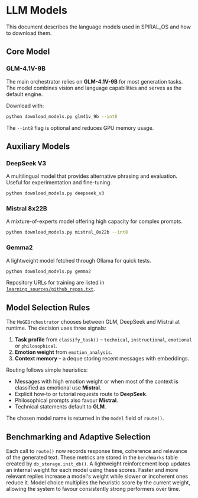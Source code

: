 # LLM Models

This document describes the language models used in SPIRAL_OS and how to download them.

## Core Model

### GLM-4.1V-9B

The main orchestrator relies on **GLM-4.1V-9B** for most generation tasks. The model combines vision and language capabilities and serves as the default engine.

Download with:

```bash
python download_models.py glm41v_9b --int8
```

The `--int8` flag is optional and reduces GPU memory usage.

## Auxiliary Models

### DeepSeek V3

A multilingual model that provides alternative phrasing and evaluation. Useful for experimentation and fine-tuning.

```bash
python download_models.py deepseek_v3
```

### Mistral 8x22B

A mixture-of-experts model offering high capacity for complex prompts.

```bash
python download_models.py mistral_8x22b --int8
```

### Gemma2

A lightweight model fetched through Ollama for quick tests.

```bash
python download_models.py gemma2
```

Repository URLs for training are listed in [`learning_sources/github_repos.txt`](../learning_sources/github_repos.txt).

## Model Selection Rules

The `MoGEOrchestrator` chooses between GLM, DeepSeek and Mistral at runtime.
The decision uses three signals:

1. **Task profile** from `classify_task()` – `technical`, `instructional`,
   `emotional` or `philosophical`.
2. **Emotion weight** from `emotion_analysis`.
3. **Context memory** – a deque storing recent messages with embeddings.

Routing follows simple heuristics:

- Messages with high emotion weight or when most of the context is
  classified as emotional use **Mistral**.
- Explicit how‑to or tutorial requests route to **DeepSeek**.
- Philosophical prompts also favour **Mistral**.
- Technical statements default to **GLM**.

The chosen model name is returned in the `model` field of `route()`.

## Benchmarking and Adaptive Selection

Each call to `route()` now records response time, coherence and relevance of the
generated text. These metrics are stored in the `benchmarks` table created by
`db_storage.init_db()`. A lightweight reinforcement loop updates an internal
weight for each model using these scores. Faster and more relevant replies
increase a model's weight while slower or incoherent ones reduce it. Model
choice multiplies the heuristic score by the current weight, allowing the system
to favour consistently strong performers over time.
